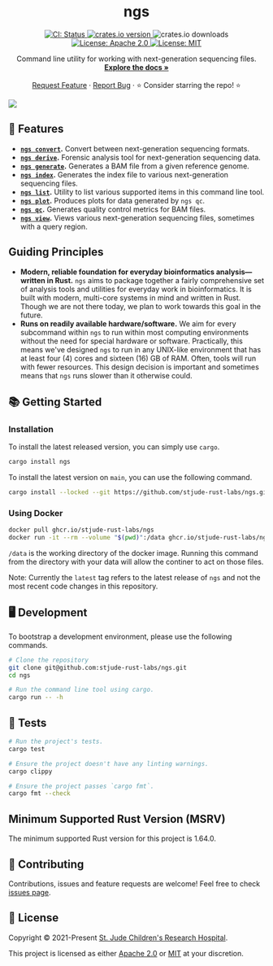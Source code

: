 <p align="center">
  <h1 align="center">
    ngs
  </h1>

  <p align="center">
    <a href="https://github.com/stjude-rust-labs/ngs/actions/workflows/CI.yml" target="_blank">
      <img alt="CI: Status" src="https://github.com/stjude-rust-labs/ngs/actions/workflows/CI.yml/badge.svg" />
    </a>
    <a href="https://crates.io/crates/ngs" target="_blank">
      <img alt="crates.io version" src="https://img.shields.io/crates/v/ngs">
    </a>
    <img alt="crates.io downloads" src="https://img.shields.io/crates/d/ngs">
    <a href="https://github.com/stjude-rust-labs/ngs/blob/master/LICENSE-APACHE" target="_blank">
      <img alt="License: Apache 2.0" src="https://img.shields.io/badge/license-Apache 2.0-blue.svg" />
    </a>
    <a href="https://github.com/stjude-rust-labs/ngs/blob/master/LICENSE-MIT" target="_blank">
      <img alt="License: MIT" src="https://img.shields.io/badge/license-MIT-blue.svg" />
    </a>
  </p>


  <p align="center">
    Command line utility for working with next-generation sequencing files. 
    <br />
    <a href="https://github.com/stjude-rust-labs/ngs/wiki"><strong>Explore the docs »</strong></a>
    <br />
    <br />
    <a href="https://github.com/stjude-rust-labs/ngs/issues/new?assignees=&labels=&template=feature_request.md&title=Descriptive%20Title&labels=enhancement">Request Feature</a>
    ·
    <a href="https://github.com/stjude-rust-labs/ngs/issues/new?assignees=&labels=&template=bug_report.md&title=Descriptive%20Title&labels=bug">Report Bug</a>
    ·
    ⭐ Consider starring the repo! ⭐
    <br />
  </p>

  <p>
    <img src="https://raw.githubusercontent.com/stjude-rust-labs/ngs/main/.github/assets/experimental-warning.png">
  </p>
</p>


## 🎨 Features

* **[`ngs convert`](https://github.com/stjude-rust-labs/ngs/wiki/ngs-convert).** Convert between next-generation sequencing formats. 
* **[`ngs derive`](https://github.com/stjude-rust-labs/ngs/wiki/ngs-derive).** Forensic analysis tool for next-generation sequencing data.
* **[`ngs generate`](https://github.com/stjude-rust-labs/ngs/wiki/ngs-generate).** Generates a BAM file from a given reference genome.
* **[`ngs index`](https://github.com/stjude-rust-labs/ngs/wiki/ngs-index).** Generates the index file to various next-generation sequencing files.
* **[`ngs list`](https://github.com/stjude-rust-labs/ngs/wiki/ngs-list).** Utility to list various supported items in this command line tool.
* **[`ngs plot`](https://github.com/stjude-rust-labs/ngs/wiki/ngs-plot).** Produces plots for data generated by `ngs qc`.
* **[`ngs qc`](https://github.com/stjude-rust-labs/ngs/wiki/ngs-qc).** Generates quality control metrics for BAM files.
* **[`ngs view`](https://github.com/stjude-rust-labs/ngs/wiki/ngs-view).** Views various next-generation sequencing files, sometimes with a query region.


## Guiding Principles

* **Modern, reliable foundation for everyday bioinformatics analysis—written in Rust.** `ngs` aims to package together a fairly comprehensive set of analysis tools and utilities for everyday work in bioinformatics. It is built with modern, multi-core systems in mind and written in Rust. Though we are not there today, we plan to work towards this goal in the future.
* **Runs on readily available hardware/software.** We aim for every subcommand within `ngs` to run within most computing environments without the need for special hardware or software. Practically, this means we've designed `ngs` to run in any UNIX-like environment that has at least four (4) cores and sixteen (16) GB of RAM. Often, tools will run with fewer resources. This design decision is important and sometimes means that `ngs` runs slower than it otherwise could.

## 📚 Getting Started

### Installation

To install the latest released version, you can simply use `cargo`.

```bash
cargo install ngs
```

To install the latest version on `main`, you can use the following command.

```bash
cargo install --locked --git https://github.com/stjude-rust-labs/ngs.git
```

### Using Docker

```bash
docker pull ghcr.io/stjude-rust-labs/ngs
docker run -it --rm --volume "$(pwd)":/data ghcr.io/stjude-rust-labs/ngs
```

`/data` is the working directory of the docker image. Running this command from the directory with your data will allow
the continer to act on those files.

Note: Currently the `latest` tag refers to the latest release of `ngs` and not the most recent code changes in this
repository.

## 🖥️ Development

To bootstrap a development environment, please use the following commands.

```bash
# Clone the repository
git clone git@github.com:stjude-rust-labs/ngs.git
cd ngs

# Run the command line tool using cargo.
cargo run -- -h
```

## 🚧️ Tests

```bash
# Run the project's tests.
cargo test

# Ensure the project doesn't have any linting warnings.
cargo clippy

# Ensure the project passes `cargo fmt`.
cargo fmt --check
```

## Minimum Supported Rust Version (MSRV)

The minimum supported Rust version for this project is 1.64.0.

## 🤝 Contributing

Contributions, issues and feature requests are welcome! Feel free to check
[issues page](https://github.com/stjude-rust-labs/ngs/issues).

## 📝 License

Copyright © 2021-Present [St. Jude Children's Research
Hospital](https://github.com/stjude).

This project is licensed as either [Apache 2.0][license-apache] or
[MIT][license-mit] at your discretion.

[contributing-md]: https://github.com/stjude-rust-labs/ngs/blob/master/CONTRIBUTING.md
[license-apache]: https://github.com/stjude-rust-labs/ngs/blob/master/LICENSE-APACHE
[license-mit]: https://github.com/stjude-rust-labs/ngs/blob/master/LICENSE-MIT
